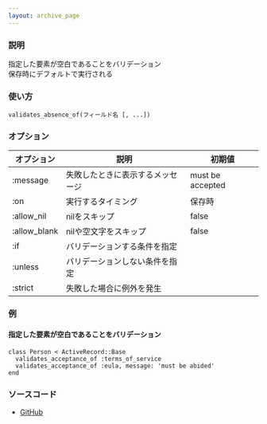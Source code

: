 ```yaml
---
layout: archive_page
---
```

### 説明
指定した要素が空白であることをバリデーション  
保存時にデフォルトで実行される

### 使い方
    validates_absence_of(フィールド名 [, ...])

### オプション

オプション        | 説明                      | 初期値
-------------|-------------------------|-----------------
:message     | 失敗したときに表示するメッセージ | must be accepted
:on          | 実行するタイミング         | 保存時
:allow_nil   | nilをスキップ     | false
:allow_blank | nilや空文字をスキップ      | false
:if          | バリデーションする条件を指定           |
:unless      | バリデーションしない条件を指定          |
:strict      | 失敗した場合に例外を発生 |

### 例
#### 指定した要素が空白であることをバリデーション
    class Person < ActiveRecord::Base
      validates_acceptance_of :terms_of_service
      validates_acceptance_of :eula, message: 'must be abided'
    end

### ソースコード
* [GitHub](https://github.com/rails/rails/blob/ac30e389ecfa0e26e3d44c1eda8488ddf63b3ecc/activemodel/lib/active_model/validations/absence.rb#L28)